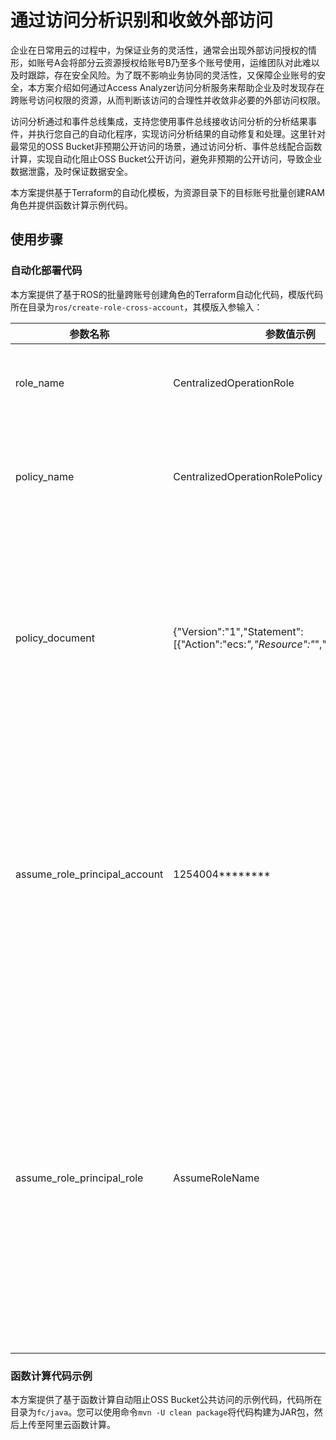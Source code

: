 # 通过访问分析识别和收敛外部访问

企业在日常用云的过程中，为保证业务的灵活性，通常会出现外部访问授权的情形，如账号A会将部分云资源授权给账号B乃至多个账号使用，运维团队对此难以及时跟踪，存在安全风险。为了既不影响业务协同的灵活性，又保障企业账号的安全，本方案介绍如何通过Access Analyzer访问分析服务来帮助企业及时发现存在跨账号访问权限的资源，从而判断该访问的合理性并收敛非必要的外部访问权限。

访问分析通过和事件总线集成，支持您使用事件总线接收访问分析的分析结果事件，并执行您自己的自动化程序，实现访问分析结果的自动修复和处理。这里针对最常见的OSS Bucket非预期公开访问的场景，通过访问分析、事件总线配合函数计算，实现自动化阻止OSS Bucket公开访问，避免非预期的公开访问，导致企业数据泄露，及时保证数据安全。

本方案提供基于Terraform的自动化模板，为资源目录下的目标账号批量创建RAM角色并提供函数计算示例代码。

## 使用步骤

### 自动化部署代码

本方案提供了基于ROS的批量跨账号创建角色的Terraform自动化代码，模版代码所在目录为`ros/create-role-cross-account`，其模版入参输入：

| **参数名称** | **参数值示例** | **描述** |
| --- | --- | --- |
| role_name | CentralizedOperationRole | 批量创建的角色的名称 |
| policy_name | CentralizedOperationRolePolicy | 绑定到该角色的权限策略的名称 |
| policy_document | {"Version":"1","Statement":[{"Action":"ecs:*","Resource":"*","Effect":"Allow"}]} | 绑定到该角色的权限策略内容。既跨账号资源操作的所有权限。|
| assume_role_principal_account | 1254004******** | 角色的可信账号，既允许扮演到该新建角色的账号，不填默认为当前账号|
| assume_role_principal_role | AssumeRoleName | 允许可信账号下扮演到该角色的角色名称。请确保该角色在可信账号下已经存在，否则会创建失败。 |

### 函数计算代码示例

本方案提供了基于函数计算自动阻止OSS Bucket公共访问的示例代码，代码所在目录为`fc/java`。您可以使用命令`mvn -U clean package`将代码构建为JAR包，然后上传至阿里云函数计算。